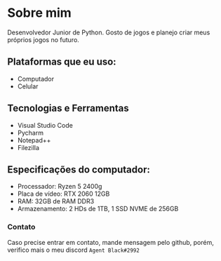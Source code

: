 # Sobre mim
Desenvolvedor Junior de Python. Gosto de jogos e planejo criar meus próprios jogos no futuro.

## Plataformas que eu uso:
- Computador
- Celular

## Tecnologias e Ferramentas
- Visual Studio Code
- Pycharm
- Notepad++
- Filezilla

## Especificações do computador:
- Processador: Ryzen 5 2400g
- Placa de vídeo: RTX 2060 12GB
- RAM: 32GB de RAM DDR3
- Armazenamento: 2 HDs de 1TB, 1 SSD NVME de 256GB

### Contato
Caso precise entrar em contato, mande mensagem pelo github, porém, verifico mais o meu discord `Agent Black#2992`
